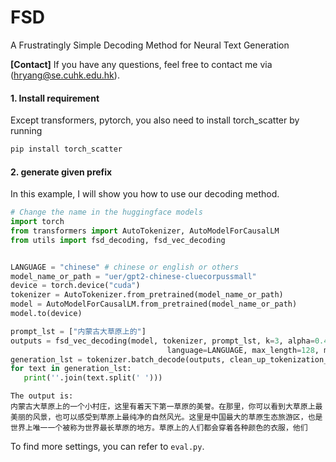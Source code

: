 # FSD
A Frustratingly Simple Decoding Method for Neural Text Generation

**[Contact]** If you have any questions, feel free to contact me via (hryang@se.cuhk.edu.hk).
#### 1. Install requirement
Except transformers, pytorch, you also need to install torch_scatter by running
```bash
pip install torch_scatter
```
#### 2. generate given prefix
In this example, I will show you how to use our decoding method.

```python
# Change the name in the huggingface models
import torch
from transformers import AutoTokenizer, AutoModelForCausalLM
from utils import fsd_decoding, fsd_vec_decoding


LANGUAGE = "chinese" # chinese or english or others
model_name_or_path = "uer/gpt2-chinese-cluecorpussmall"
device = torch.device("cuda")
tokenizer = AutoTokenizer.from_pretrained(model_name_or_path)
model = AutoModelForCausalLM.from_pretrained(model_name_or_path)
model.to(device)

prompt_lst = ["内蒙古大草原上的"]
outputs = fsd_vec_decoding(model, tokenizer, prompt_lst, k=3, alpha=0.4, model_name_or_path=model_name_or_path,
                                   language=LANGUAGE, max_length=128, min_length=128, n=2, beta=0.9, sw_coeff=1)
generation_lst = tokenizer.batch_decode(outputs, clean_up_tokenization_spaces=True, skip_special_tokens=True)
for text in generation_lst:
   print(''.join(text.split(' ')))
```
```
The output is:
内蒙古大草原上的一个小村庄，这里有着天下第一草原的美誉。在那里，你可以看到大草原上最美丽的风景，也可以感受到草原上最纯净的自然风光。这里是中国最大的草原生态旅游区，也是世界上唯一一个被称为世界最长草原的地方。草原上的人们都会穿着各种颜色的衣服，他们
```
To find more settings, you can refer to `eval.py`. 


